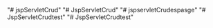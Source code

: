 "# jspServletCrud" 
"# JspServletCrud" 
"# jspservletCrudespasge" 
"# JspServletCrudtest" 
"# JspServletCrudtest" 
